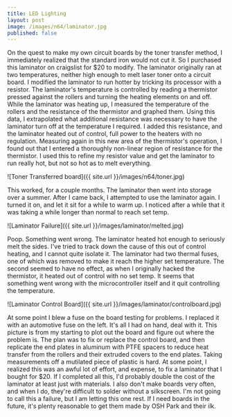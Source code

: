 ```yaml
---
title: LED Lighting
layout: post
image: /images/n64/laminator.jpg
published: false
---
```


On the quest to make my own circuit boards by the toner transfer method, I immediately realized that the standard iron would not cut it. So I purchased this laminator on craigslist for $20 to modify. <!-- more --> The laminator originally ran at two temperatures, neither high enough to melt laser toner onto a circuit board. I modified the laminator to run hotter by tricking its processor with a resistor. The laminator's temperature is controlled by reading a thermistor pressed against the rollers and turning the heating elements on and off. While the laminator was heating up, I measured the temperature of the rollers and the resistance of the thermistor and graphed them. Using this data, I extrapolated what additional resistance was necessary to have the laminator turn off at the temperature I required. I added this resistance, and the laminator heated out of control, full power to the heaters with no regulation. Measuring again in this new area of the thermistor's operation, I found out that I entered a thoroughly non-linear region of resistance for the thermistor. I used this to refine my resistor value and get the laminator to run really hot, but not so hot as to melt everything.

![Toner Transferred board]({{ site.url }}/images/n64/toner.jpg)

This worked, for a couple months. The laminator then went into storage over a summer. After I came back, I attempted to use the laminator again. I turned it on, and let it sit for a while to warm up. I noticed after a while that it was taking a while longer than normal to reach set temp.

![Laminator Failure]({{ site.url }}/images/laminator/melted.jpg)

Poop. Something went wrong. The laminator heated hot enough to seriously melt the sides. I've tried to track down the cause of this out of control heating, and I cannot quite isolate it. The laminator had two thermal fuses, one of which was removed to make it reach the higher set temperature. The second seemed to have no effect, as when I originally hacked the thermistor, it heated out of control with no set temp. It seems that something went wrong with the microcontroller itself and it quit controlling the temperature.

![Laminator Control Board]({{ site.url }}/images/laminator/controlboard.jpg)

At some point I blew a fuse on the board testing for problems. I replaced it with an automotive fuse on the left. It's all I had on hand, deal with it. This picture is from my starting to plot out the board and figure out where the problem is. The plan was to fix or replace the control board, and then replicate the end plates in aluminum with PTFE spacers to reduce heat transfer from the rollers and their extruded covers to the end plates. Taking measurements off a mutilated piece of plastic is hard. At some point, I realized this was an awful lot of effort, and expense, to fix a laminator that I bought for $20. If I completed all this, I'd probably double the cost of the laminator at least just with materials. I also don't make boards very often, and when I do, they're difficult to solder without a silkscreen. I'm not going to call this a failure, but I am letting this one rest. If I need boards in the future, it's plenty reasonable to get them made by OSH Park and their ilk.
